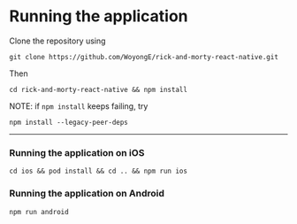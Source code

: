 # Running the application

Clone the repository using

```
git clone https://github.com/WoyongE/rick-and-morty-react-native.git
```

Then

```
cd rick-and-morty-react-native && npm install
```

NOTE: if `npm install` keeps failing, try

```
npm install --legacy-peer-deps
```

----

### Running the application on iOS

```
cd ios && pod install && cd .. && npm run ios
```

### Running the application on Android

```
npm run android
```
